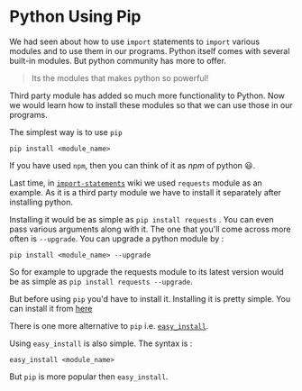 # Python Using Pip

We had seen about how to use `import` statements to `import` various modules and to use them in our programs. Python itself comes with several built-in modules. But python community has more to offer.
> Its the modules that makes python so powerful!

Third party module has added so much more functionality to Python. Now we would learn how to install these modules so that we can use those in our programs.

The simplest way is to use `pip`

```
pip install <module_name>
```
If you have used `npm`, then you can think of it as *npm* of python :smiley:.

Last time, in [`import-statements`](#) wiki we used `requests` module as an example. As it is a third party module we have to install it separately after installing python.

Installing it would be as simple as ```pip install requests``` . You can even pass various arguments along with it. The one that you'll come across more often is `--upgrade`.
You can  upgrade a python module by :

```
pip install <module_name> --upgrade
```
 So for example to upgrade the requests module to its latest version would be as simple as `pip install requests --upgrade`.

 But before using `pip` you'd have to install it. Installing it is pretty simple. You can install it from [here](https://bootstrap.pypa.io/get-pip.py)

 There is one more alternative to `pip` i.e. [`easy_install`](https://bootstrap.pypa.io/ez_setup.py).

 Using `easy_install` is also simple. The syntax is :
```
easy_install <module_name>
```

But `pip` is more popular then `easy_install`.

